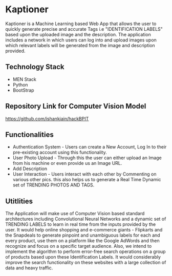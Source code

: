 # Kaptioner
Kaptioner is a Machine Learning based Web App that allows the user to quickly generate precise and accurate Tags i.e "IDENTIFICATION LABELS" based upon the uploaded image and the description. The application includes a network in which users can log into and upload images upon which relevant labels will be generated from the image and description provided. 

## Technology Stack
* MEN Stack
* Python
* BootStrap

## Repository Link for Computer Vision Model
https://github.com/ishankjain/hackBPIT
## Functionalities
* Authentication System - Users can create a New Account, Log In to their pre-existing account using this functionality.
* User Photo Upload - Through this the user can either upload an Image from his machine or even provide us an Image URL.
* Add Description
* User Interaction - Users interact with each other by Commenting on 
 various other pics. this also helps us to generate a Real Time Dynamic set of TRENDING PHOTOS AND TAGS.
 
## Utitlities
The Application will make use of Computer Vision based standard architectures including Convolutional Neural Networks and a dynamic set of TRENDING LABELS to learn in  real time from the inputs provided by the user.
It would help online shopping and e-commerce giants - Flipkarts and the Snapdeals to generate pinpoint and unambiguous labels for each and every product, use them on a platform like the Google AdWords and then recognize and focus on a specific target audience.
Also, we intend to implement the algorithm to perform error-free search operations on a group of products based upon these Identification Labels. It would considerably improve the search functionality on these websites with a large collection of data and heavy traffic.